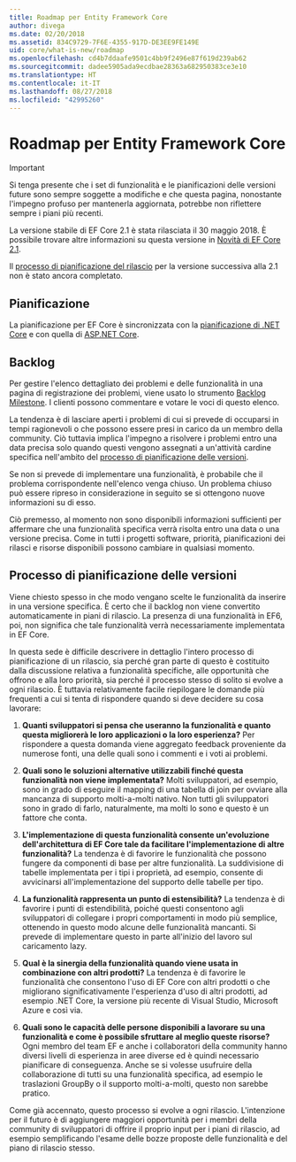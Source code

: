 ```yaml
---
title: Roadmap per Entity Framework Core
author: divega
ms.date: 02/20/2018
ms.assetid: 834C9729-7F6E-4355-917D-DE3EE9FE149E
uid: core/what-is-new/roadmap
ms.openlocfilehash: cd4b7ddaafe9501c4bb9f2496e87f619d239ab62
ms.sourcegitcommit: dadee5905ada9ecdbae28363a682950383ce3e10
ms.translationtype: HT
ms.contentlocale: it-IT
ms.lasthandoff: 08/27/2018
ms.locfileid: "42995260"
---
```

# <a name="entity-framework-core-roadmap"></a>Roadmap per Entity Framework Core

> [!IMPORTANT]
> Si tenga presente che i set di funzionalità e le pianificazioni delle versioni future sono sempre soggette a modifiche e che questa pagina, nonostante l'impegno profuso per mantenerla aggiornata, potrebbe non riflettere sempre i piani più recenti.

La versione stabile di EF Core 2.1 è stata rilasciata il 30 maggio 2018. È possibile trovare altre informazioni su questa versione in [Novità di EF Core 2.1](xref:core/what-is-new/ef-core-2.1).

Il [processo di pianificazione del rilascio](#release-planning-process) per la versione successiva alla 2.1 non è stato ancora completato.

## <a name="schedule"></a>Pianificazione

La pianificazione per EF Core è sincronizzata con la [pianificazione di .NET Core](https://github.com/dotnet/core/blob/master/roadmap.md) e con quella di [ASP.NET Core](https://github.com/aspnet/Home/wiki/Roadmap).

## <a name="backlog"></a>Backlog

Per gestire l'elenco dettagliato dei problemi e delle funzionalità in una pagina di registrazione dei problemi, viene usato lo strumento [Backlog Milestone](https://github.com/aspnet/EntityFrameworkCore/issues?q=is%3Aopen+is%3Aissue+milestone%3ABacklog+sort%3Areactions-%2B1-desc). I clienti possono commentare e votare le voci di questo elenco.

La tendenza è di lasciare aperti i problemi di cui si prevede di occuparsi in tempi ragionevoli o che possono essere presi in carico da un membro della community. Ciò tuttavia implica l'impegno a risolvere i problemi entro una data precisa solo quando questi vengono assegnati a un'attività cardine specifica nell'ambito del [processo di pianificazione delle versioni](#release-planning-process).

Se non si prevede di implementare una funzionalità, è probabile che il problema corrispondente nell'elenco venga chiuso. Un problema chiuso può essere ripreso in considerazione in seguito se si ottengono nuove informazioni su di esso.

Ciò premesso, al momento non sono disponibili informazioni sufficienti per affermare che una funzionalità specifica verrà risolta entro una data o una versione precisa. Come in tutti i progetti software, priorità, pianificazioni dei rilasci e risorse disponibili possono cambiare in qualsiasi momento.

## <a name="release-planning-process"></a>Processo di pianificazione delle versioni

Viene chiesto spesso in che modo vengano scelte le funzionalità da inserire in una versione specifica. È certo che il backlog non viene convertito automaticamente in piani di rilascio. La presenza di una funzionalità in EF6, poi, non significa che tale funzionalità verrà necessariamente implementata in EF Core.

In questa sede è difficile descrivere in dettaglio l'intero processo di pianificazione di un rilascio, sia perché gran parte di questo è costituito dalla discussione relativa a funzionalità specifiche, alle opportunità che offrono e alla loro priorità, sia perché il processo stesso di solito si evolve a ogni rilascio. È tuttavia relativamente facile riepilogare le domande più frequenti a cui si tenta di rispondere quando si deve decidere su cosa lavorare:

1. **Quanti sviluppatori si pensa che useranno la funzionalità e quanto questa migliorerà le loro applicazioni o la loro esperienza?** Per rispondere a questa domanda viene aggregato feedback proveniente da numerose fonti, una delle quali sono i commenti e i voti ai problemi.

2. **Quali sono le soluzioni alternative utilizzabili finché questa funzionalità non viene implementata?** Molti sviluppatori, ad esempio, sono in grado di eseguire il mapping di una tabella di join per ovviare alla mancanza di supporto molti-a-molti nativo. Non tutti gli sviluppatori sono in grado di farlo, naturalmente, ma molti lo sono e questo è un fattore che conta.

3. **L'implementazione di questa funzionalità consente un'evoluzione dell'architettura di EF Core tale da facilitare l'implementazione di altre funzionalità?** La tendenza è di favorire le funzionalità che possono fungere da componenti di base per altre funzionalità. La suddivisione di tabelle implementata per i tipi i proprietà, ad esempio, consente di avvicinarsi all'implementazione del supporto delle tabelle per tipo.

4. **La funzionalità rappresenta un punto di estensibilità?** La tendenza è di favorire i punti di estendibilità, poiché questi consentono agli sviluppatori di collegare i propri comportamenti in modo più semplice, ottenendo in questo modo alcune delle funzionalità mancanti. Si prevede di implementare questo in parte all'inizio del lavoro sul caricamento lazy.

5. **Qual è la sinergia della funzionalità quando viene usata in combinazione con altri prodotti?** La tendenza è di favorire le funzionalità che consentono l'uso di EF Core con altri prodotti o che migliorano significativamente l'esperienza d'uso di altri prodotti, ad esempio .NET Core, la versione più recente di Visual Studio, Microsoft Azure e così via.

6. **Quali sono le capacità delle persone disponibili a lavorare su una funzionalità e come è possibile sfruttare al meglio queste risorse?** Ogni membro del team EF e anche i collaboratori della community hanno diversi livelli di esperienza in aree diverse ed è quindi necessario pianificare di conseguenza. Anche se si volesse usufruire della collaborazione di tutti su una funzionalità specifica, ad esempio le traslazioni GroupBy o il supporto molti-a-molti, questo non sarebbe pratico.

Come già accennato, questo processo si evolve a ogni rilascio. L'intenzione per il futuro è di aggiungere maggiori opportunità per i membri della community di sviluppatori di offrire il proprio input per i piani di rilascio, ad esempio semplificando l'esame delle bozze proposte delle funzionalità e del piano di rilascio stesso.
